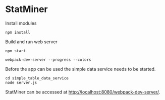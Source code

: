 StatMiner
====================================

Install modules

```
npm install
```

Build and run web server

```
npm start
```

```
webpack-dev-server --progress --colors
```

Before the app can be used the simple data service needs to be started.

```
cd simple_table_data_service
node server.js
```

StatMiner can be accessed at [http://localhost:8080/webpack-dev-server/](http://localhost:8080/webpack-dev-server/).

